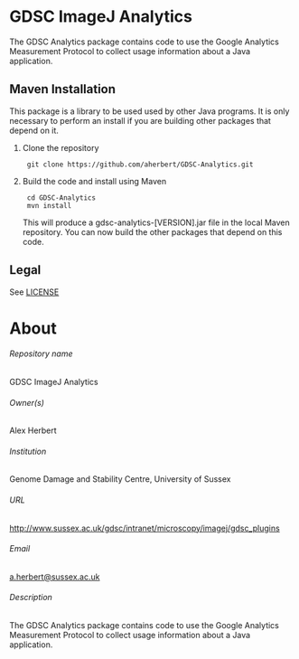 GDSC ImageJ Analytics
=====================

The GDSC Analytics package contains code to use the Google Analytics Measurement
Protocol to collect usage information about a Java application.


Maven Installation
------------------

This package is a library to be used used by other Java programs. It is only 
necessary to perform an install if you are building other packages that depend
on it. 

1. Clone the repository

        git clone https://github.com/aherbert/GDSC-Analytics.git

2. Build the code and install using Maven

        cd GDSC-Analytics
        mvn install

	This will produce a gdsc-analytics-[VERSION].jar file in the local Maven
	repository. You can now build the other packages that depend on this code.


Legal
-----

See [LICENSE](LICENSE.txt)


# About #

###### Repository name ######
GDSC ImageJ Analytics

###### Owner(s) ######
Alex Herbert

###### Institution ######
Genome Damage and Stability Centre, University of Sussex

###### URL ######
http://www.sussex.ac.uk/gdsc/intranet/microscopy/imagej/gdsc_plugins

###### Email ######
a.herbert@sussex.ac.uk

###### Description ######
The GDSC Analytics package contains code to use the Google Analytics Measurement
Protocol to collect usage information about a Java application.
